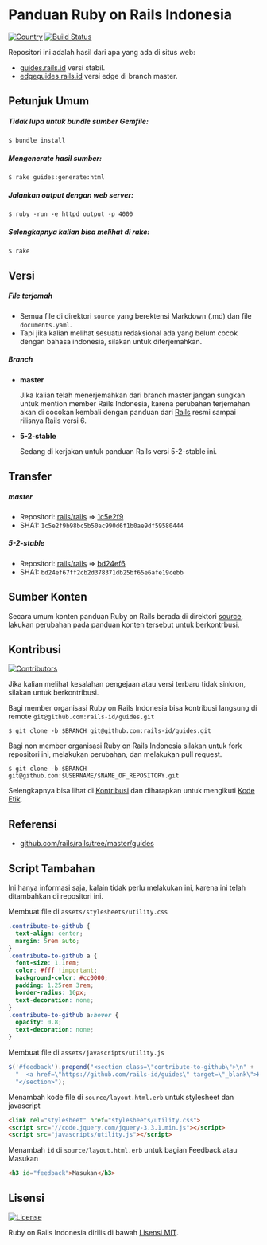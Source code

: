 # Panduan Ruby on Rails Indonesia

[![Country](https://img.shields.io/badge/country-indonesia-blue.svg)](https://en.wikipedia.org/wiki/Indonesia)
[![Build Status](https://travis-ci.org/rails-id/guides.svg)](https://travis-ci.org/rails-id/guides)

Repositori ini adalah hasil dari apa yang ada di situs web:
- [guides.rails.id](http://guides.rails.id) versi stabil.
- [edgeguides.rails.id](http://edgeguides.rails.id) versi edge di branch master.

## Petunjuk Umum
##### Tidak lupa untuk bundle sumber Gemfile:
```
$ bundle install
```

##### Mengenerate hasil sumber:
```
$ rake guides:generate:html
```

##### Jalankan output dengan web server:
```
$ ruby -run -e httpd output -p 4000
```

##### Selengkapnya kalian bisa melihat di rake:
```
$ rake
```

## Versi

##### File terjemah
- Semua file di direktori `source` yang berektensi Markdown (.md) dan file `documents.yaml`.
- Tapi jika kalian melihat sesuatu redaksional ada yang belum cocok dengan bahasa indonesia, silakan untuk diterjemahkan.

##### Branch
- **master**

	Jika kalian telah menerjemahkan dari branch master jangan sungkan untuk mention member Rails Indonesia, karena perubahan terjemahan akan di cocokan kembali dengan panduan dari [Rails](https://github.com/rails/rails/tree/master/guides) resmi sampai rilisnya Rails versi 6.

- **5-2-stable**

	Sedang di kerjakan untuk panduan Rails versi 5-2-stable ini.

## Transfer

##### master
- Repositori: [rails/rails](https://github.com/rails/rails/commits/master/guides) => [1c5e2f9](https://github.com/rails/rails/commit/1c5e2f9)
- SHA1: `1c5e2f9b98bc5b50ac990d6f1b0ae9df59580444`

##### 5-2-stable
- Repositori: [rails/rails](https://github.com/rails/rails/commits/5-2-stable/guides) => [bd24ef6](https://github.com/rails/rails/commit/bd24ef6)
- SHA1: `bd24ef67ff2cb2d378371db25bf65e6afe19cebb`

## Sumber Konten

Secara umum konten panduan Ruby on Rails berada di direktori [source](source), lakukan perubahan pada panduan konten tersebut untuk berkontrbusi.

## Kontribusi

[![Contributors](https://img.shields.io/github/contributors/rails-id/guides.svg)](https://github.com/rails-id/guides/graphs/contributors)

Jika kalian melihat kesalahan pengejaan atau versi terbaru tidak sinkron, silakan untuk berkontribusi.

Bagi member organisasi Ruby on Rails Indonesia bisa kontribusi langsung di remote `git@github.com:rails-id/guides.git`

```
$ git clone -b $BRANCH git@github.com:rails-id/guides.git
```

Bagi non member organisasi Ruby on Rails Indonesia silakan untuk fork repositori ini, melakukan perubahan, dan melakukan pull request.

```
$ git clone -b $BRANCH git@github.com:$USERNAME/$NAME_OF_REPOSITORY.git
```

Selengkapnya bisa lihat di [Kontribusi](CONTRIBUTING.md) dan diharapkan untuk mengikuti [Kode Etik](CODE_OF_CONDUCT.md).

## Referensi
- [github.com/rails/rails/tree/master/guides](https://github.com/rails/rails/tree/master/guides)

## Script Tambahan

Ini hanya informasi saja, kalain tidak perlu melakukan ini, karena ini telah ditambahkan di repositori ini.

Membuat file di `assets/stylesheets/utility.css`
``` css
.contribute-to-github {
  text-align: center;
  margin: 5rem auto;
}
.contribute-to-github a {
  font-size: 1.1rem;
  color: #fff !important;
  background-color: #cc0000;
  padding: 1.25rem 3rem;
  border-radius: 10px;
  text-decoration: none;
}
.contribute-to-github a:hover {
  opacity: 0.8;
  text-decoration: none;
}
```

Membuat file di `assets/javascripts/utility.js`
``` js
$('#feedback').prepend("<section class=\"contribute-to-github\">\n" +
  "  <a href=\"https://github.com/rails-id/guides\" target=\"_blank\">Kontribusi panduan ini di GitHub</a>\n" +
  "</section>");
```

Menambah kode file di `source/layout.html.erb` untuk stylesheet dan javascript
``` html
<link rel="stylesheet" href="stylesheets/utility.css">
<script src="//code.jquery.com/jquery-3.3.1.min.js"></script>
<script src="javascripts/utility.js"></script>
```

Menambah `id` di `source/layout.html.erb` untuk bagian Feedback atau Masukan
``` html
<h3 id="feedback">Masukan</h3>
```

## Lisensi

[![License](https://img.shields.io/github/license/rails-id/guides.svg)](LICENSE)

Ruby on Rails Indonesia dirilis di bawah [Lisensi MIT](https://opensource.org/licenses/MIT).
